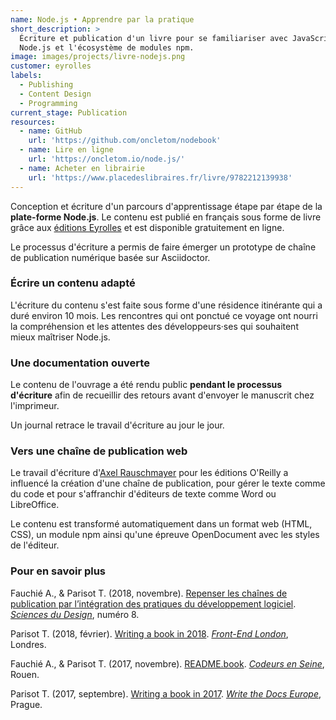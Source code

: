 ```yaml
---
name: Node.js • Apprendre par la pratique
short_description: >
  Écriture et publication d'un livre pour se familiariser avec JavaScript,
  Node.js et l'écosystème de modules npm.
image: images/projects/livre-nodejs.png
customer: eyrolles
labels:
  - Publishing
  - Content Design
  - Programming
current_stage: Publication
resources:
  - name: GitHub
    url: 'https://github.com/oncletom/nodebook'
  - name: Lire en ligne
    url: 'https://oncletom.io/node.js/'
  - name: Acheter en librairie
    url: 'https://www.placedeslibraires.fr/livre/9782212139938'
---
```


Conception et écriture d'un parcours d'apprentissage étape par étape de la **plate-forme Node.js**.
Le contenu est publié en français sous forme de livre grâce aux [éditions Eyrolles][eyrolles] et est disponible gratuitement en ligne.

Le processus d'écriture a permis de faire émerger un prototype de chaîne de publication numérique basée sur Asciidoctor.

### Écrire un contenu adapté

L'écriture du contenu s'est faite sous forme d'une résidence itinérante qui a duré environ 10 mois. Les rencontres qui ont ponctué ce voyage ont nourri la compréhension et les attentes des développeurs·ses qui souhaitent mieux maîtriser Node.js.

### Une documentation ouverte

Le contenu de l'ouvrage a été rendu public **pendant le processus d'écriture** afin de recueillir des retours avant d'envoyer le manuscrit chez l'imprimeur.

Un journal retrace le travail d'écriture au jour le jour.

### Vers une chaîne de publication web

Le travail d'écriture d'[Axel Rauschmayer][rauschma] pour les éditions O'Reilly a influencé la création d'une chaîne de publication, pour gérer le texte comme du code et pour s'affranchir d'éditeurs de texte comme Word ou LibreOffice.

Le contenu est transformé automatiquement dans un format web (HTML, CSS), un module npm ainsi qu'une épreuve OpenDocument avec les styles de l'éditeur.

### Pour en savoir plus

Fauchié A., & Parisot T. (2018, novembre). [Repenser les chaînes de publication par l’intégration des pratiques du développement logiciel](https://antoinentl.gitlab.io/readme.book/). [_Sciences du Design_](http://www.sciences-du-design.org), numéro 8.

Parisot T. (2018, février). [Writing a book in 2018](https://www.youtube.com/watch?v=ac_QcHv-tyo). [_Front-End London_](http://www.frontendlondon.co.uk/), Londres.


Fauchié A., & Parisot T. (2017, novembre). [README.book](https://www.youtube.com/watch?v=25wCiZVLNBg). [_Codeurs en Seine_](http://www.codeursenseine.com/2017/), Rouen.


Parisot T. (2017, septembre). [Writing a book in 2017](https://www.youtube.com/watch?v=p2eAXLR3OOk). [_Write the Docs Europe_](http://www.writethedocs.org/conf/eu/2017/), Prague.

[eyrolles]: https://www.eyrolles.com/
[rauschma]: http://2ality.com/
